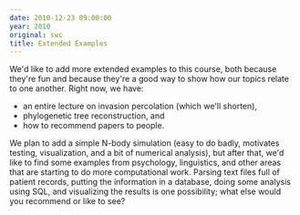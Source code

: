 ```yaml
---
date: 2010-12-23 09:00:00
year: 2010
original: swc
title: Extended Examples
---
```

<p>We'd like to add more extended examples to this course, both because they're fun and because they're a good way to show how our topics relate to one another. Right now, we have:</p>
<ul>
<li>an entire lecture on invasion percolation (which we'll shorten),</li>
<li>phylogenetic tree reconstruction, and</li>
<li>how to recommend papers to people.</li>
</ul>
<p>We plan to add a simple N-body simulation (easy to do badly, motivates testing, visualization, and a bit of numerical analysis), but after that, we'd like to find some examples from psychology, linguistics, and other areas that are starting to do more computational work. Parsing text files full of patient records, putting the information in a database, doing some analysis using SQL, and visualizing the results is one possibility; what else would you recommend or like to see?</p>
